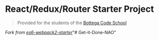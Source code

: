 # React/Redux/Router Starter Project

> Provided for the students of the [Bottega Code School](https://bottega.tech/)

*Fork from [es6-webpack2-starter](https://github.com/micooz/es6-webpack2-starter)*"# Get-it-Done-NAO" 
